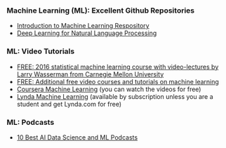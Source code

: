 ### Machine Learning (ML): Excellent Github Repositories
- [Introduction to Machine Learning Respository](https://github.com/m-clark/introduction-to-machine-learning)
- [Deep Learning for Natural Language Processing](https://github.com/shashankg7/Deep-Learning-for-NLP-Resources)

### ML: Video Tutorials
- [FREE: 2016 statistical machine learning course with video-lectures by Larry Wasserman from Carnegie Mellon University](http://www.stat.cmu.edu/~larry/=sml/)
- [FREE: Additional free video courses and tutorials on machine learning](https://www.analyticsvidhya.com/blog/2016/12/30-top-videos-tutorials-courses-on-machine-learning-artificial-intelligence-from-2016/)
- [Coursera Machine Learning](https://www.coursera.org/learn/machine-learning) (you can watch the videos for free)
- [Lynda Machine Learning](https://www.lynda.com/Data-Science-tutorials/Machine-learning/475941/517476-4.html) (available by subscription unless you are a student and get Lynda.com for free)

### ML: Podcasts
- [10 Best AI Data Science and ML Podcasts](https://medium.com/startup-grind/the-10-best-ai-data-science-and-machine-learning-podcasts-d7495cfb127c)
